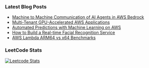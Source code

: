 ### Latest Blog Posts

<!-- BLOG-POST-LIST:START -->
- [Machine to Machine Communication of AI Agents in AWS Bedrock](https://abashev.com/machine-to-machine-communication-of-ai-agents-in-aws-bedrock/)
- [Multi-Tenant GPU-Accelerated AWS Applications](https://abashev.com/multitenant-gpu-accelerated-aws-applications/)
- [Automated Predictions with Machine Learning on AWS](https://abashev.com/automated-predictions-with-machine-learning-on-aws/)
- [How to Build a Real-time Facial Recognition Service](https://abashev.com/how-to-build-a-real-time-facial-recognition-service/)
- [AWS Lambda ARM64 vs x64 Benchmarks](https://abashev.com/aws-lambda-arm64-vs-x64-benchmarks/)
<!-- BLOG-POST-LIST:END -->

### LeetCode Stats

[![Leetcode Stats](https://leetcode.card.workers.dev/?username=abashev)](https://leetcode.com/abashev/)

